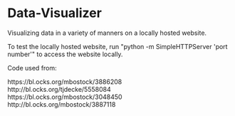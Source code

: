 # Data-Visualizer
Visualizing data in a variety of manners on a locally hosted website.

To test the locally hosted website, run "python -m SimpleHTTPServer 'port number'" to access the website locally.

Code used from: <br>
  <p> https://bl.ocks.org/mbostock/3886208 <br>
  http://bl.ocks.org/tjdecke/5558084 <br>
  https://bl.ocks.org/mbostock/3048450 <br>
  http://bl.ocks.org/mbostock/3887118 <p>
